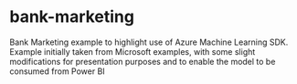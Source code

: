 # bank-marketing
Bank Marketing example to highlight use of Azure Machine Learning SDK.
Example initially taken from Microsoft examples, with some slight modifications for presentation purposes
and to enable the model to be consumed from Power BI
